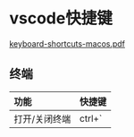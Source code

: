 # vscode快捷键

[keyboard-shortcuts-macos.pdf](./keyboard-shortcuts-macos.pdf)

## 终端

|功能|快捷键|
|:--|:--|
|打开/关闭终端|ctrl+`|
